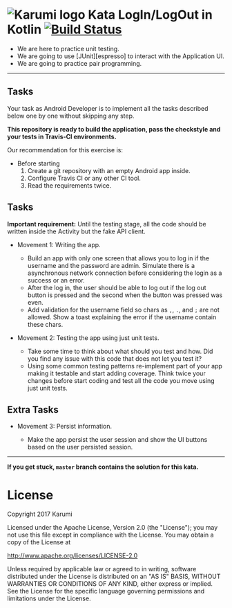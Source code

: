 ![Karumi logo][karumilogo] Kata LogIn/LogOut in Kotlin [![Build Status](https://travis-ci.org/Karumi/KataLogInLogOutKotlin.svg?branch=master)](https://travis-ci.org/Karumi/KataLogInLogOutKotlin)
============================

- We are here to practice unit testing.
- We are going to use [JUnit][espresso] to interact with the Application UI.
- We are going to practice pair programming.

---

## Tasks

Your task as Android Developer is to implement all the tasks described below one by one without skipping any step. 

**This repository is ready to build the application, pass the checkstyle and your tests in Travis-CI environments.**


Our recommendation for this exercise is:

  * Before starting
    1. Create a git repository with an empty Android app inside.
    2. Configure Travis CI or any other CI tool.
    3. Read the requirements twice.

  
## Tasks

**Important requirement:** Until the testing stage, all the code should be written inside the Activity but the fake API client.

* Movement 1: Writing the app.

  * Build an app with only one screen that allows you to log in if the username and the password are admin. Simulate there is a asynchronous network connection before considering the login as a success or an error.
  * After the log in, the user should be able to log out if the log out button is pressed and the second when the button was pressed was even.
  * Add validation for the username field so chars as ``,``, ``.``, and ``;`` are not allowed. Show a toast explaining the error if the username contain these chars.  

* Movement 2: Testing the app using just unit tests.

  * Take some time to think about what should you test and how. Did you find any issue with this code that does not let you test it?
  * Using some common testing patterns re-implement part of your app making it testable and start adding coverage. Think twice your changes before start coding and test all the code you move using just unit tests.
  
## Extra Tasks
  
* Movement 3: Persist information.

  * Make the app persist the user session and show the UI buttons based on the user persisted session.  
  
---

**If you get stuck, `master` branch contains the solution for this kata.**

# License

Copyright 2017 Karumi

Licensed under the Apache License, Version 2.0 (the "License");
you may not use this file except in compliance with the License.
You may obtain a copy of the License at

  http://www.apache.org/licenses/LICENSE-2.0

Unless required by applicable law or agreed to in writing, software
distributed under the License is distributed on an "AS IS" BASIS,
WITHOUT WARRANTIES OR CONDITIONS OF ANY KIND, either express or implied.
See the License for the specific language governing permissions and
limitations under the License.

[karumilogo]: https://cloud.githubusercontent.com/assets/858090/11626547/e5a1dc66-9ce3-11e5-908d-537e07e82090.png
[junit]: https://junit.org
